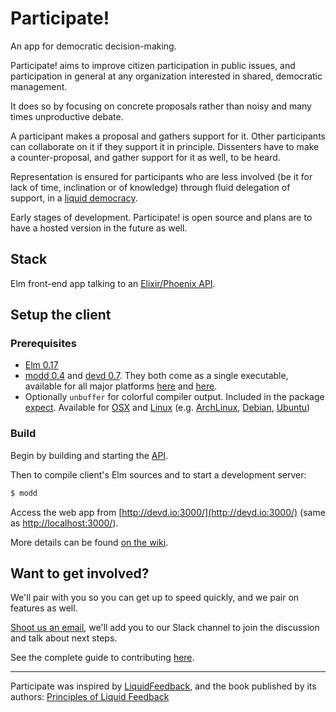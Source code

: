 # Participate!

An app for democratic decision-making.

Participate! aims to improve citizen participation in public issues, and participation in general at any organization interested in shared, democratic management.

It does so by focusing on concrete proposals rather than noisy and many times unproductive debate. 

A participant makes a proposal and gathers support for it. Other participants can collaborate on it if they support it in principle. Dissenters have to make a counter-proposal, and gather support for it as well, to be heard. 

Representation is ensured for participants who are less involved (be it for lack of time, inclination or of knowledge) through fluid delegation of support, in a [liquid democracy](https://en.wikipedia.org/wiki/Delegative_democracy).

Early stages of development. Participate! is open source and plans are to have a hosted version in the future as well.

## Stack

Elm front-end app talking to an [Elixir/Phoenix API](https://github.com/oliverbarnes/participate-api).


## Setup the client

### Prerequisites

- [Elm 0.17](http://elm-lang.org/)
- [modd 0.4](https://github.com/cortesi/modd) and [devd 0.7](https://github.com/cortesi/devd). They both come as a single executable, available for all major platforms [here](https://github.com/cortesi/modd/releases) and [here](https://github.com/cortesi/modd/releases).
- Optionally `unbuffer` for colorful compiler output. Included in the package [expect](https://www.nist.gov/services-resources/software/expect).
Available for [OSX](http://apple.stackexchange.com/questions/193138/to-install-unbuffer-in-osx) and [Linux](http://unix.stackexchange.com/a/25375) (e.g. [ArchLinux](https://www.archlinux.org/packages/extra/x86_64/expect/), [Debian](https://packages.debian.org/wheezy/expect-dev), [Ubuntu](http://packages.ubuntu.com/precise/expect-dev))


### Build

Begin by building and starting the [API](https://github.com/oliverbarnes/participate-api#setup).

Then to compile client's Elm sources and to start a development server:

```sh
$ modd
```

Access the web app from [http://devd.io:3000/](http://devd.io:3000/) (same as [http://localhost:3000/](http://localhost:3000/)).

More details can be found [on the wiki](https://github.com/oliverbarnes/participate/wiki/Development-Setup).


## Want to get involved?

We'll pair with you so you can get up to speed quickly, and we pair on features as well. 

[Shoot us an email](mailto:oliverbwork@gmail.com), we'll add you to our Slack channel to join the discussion and talk about next steps.

See the complete guide to contributing [here](CONTRIBUTING.md).

---

Participate was inspired by [LiquidFeedback](http://liquidfeedback.org), and the book published by its authors: [Principles of Liquid Feedback](http://principles.liquidfeedback.org)
